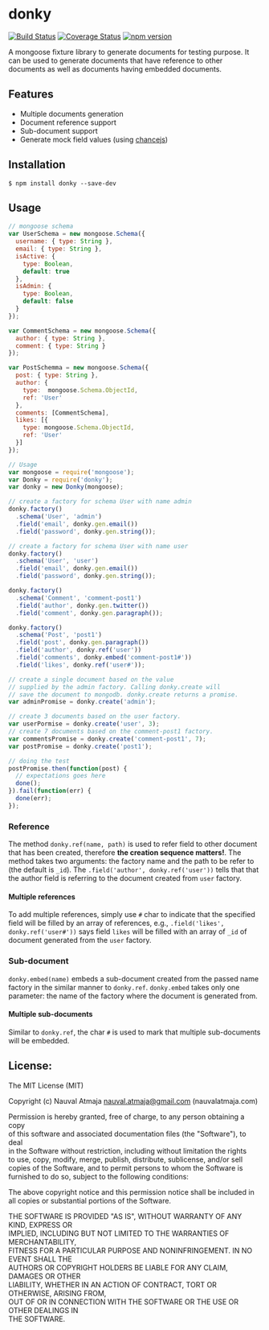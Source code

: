 # donky
[![Build Status](https://travis-ci.org/npatmaja/donky.svg)](https://travis-ci.org/npatmaja/donky) [![Coverage Status](https://coveralls.io/repos/npatmaja/donky/badge.svg?branch=master&service=github)](https://coveralls.io/github/npatmaja/donky?branch=master) [![npm version](https://badge.fury.io/js/donky.svg)](http://badge.fury.io/js/donky)

A mongoose fixture library to generate documents for testing purpose. It can be used to generate documents that have reference to other documents as well as documents having embedded documents.

## Features
- Multiple documents generation
- Document reference support
- Sub-document support
- Generate mock field values (using [chancejs](chancejs.com))

## Installation

```
$ npm install donky --save-dev
```

## Usage

```js
// mongoose schema
var UserSchema = new mongoose.Schema({
  username: { type: String },
  email: { type: String },
  isActive: {
    type: Boolean,
    default: true
  },
  isAdmin: {
    type: Boolean,
    default: false
  }
});

var CommentSchema = new mongoose.Schema({
  author: { type: String },
  comment: { type: String }
});

var PostSchemma = new mongoose.Schema({
  post: { type: String },
  author: {
    type:  mongoose.Schema.ObjectId,
    ref: 'User'
  },
  comments: [CommentSchema],
  likes: [{
    type: mongoose.Schema.ObjectId,
    ref: 'User'
  }]
});

// Usage
var mongoose = require('mongoose');
var Donky = require('donky');
var donky = new Donky(mongoose);

// create a factory for schema User with name admin
donky.factory()
  .schema('User', 'admin')
  .field('email', donky.gen.email())
  .field('password', donky.gen.string());

// create a factory for schema User with name user
donky.factory()
  .schema('User', 'user')
  .field('email', donky.gen.email())
  .field('password', donky.gen.string());

donky.factory()
  .schema('Comment', 'comment-post1')
  .field('author', donky.gen.twitter())
  .field('comment', donky.gen.paragraph());

donky.factory()
  .schema('Post', 'post1')
  .field('post', donky.gen.paragraph())
  .field('author', donky.ref('user'))
  .field('comments', donky.embed('comment-post1#'))
  .field('likes', donky.ref('user#'));

// create a single document based on the value
// supplied by the admin factory. Calling donky.create will
// save the document to mongodb. donky.create returns a promise.
var adminPromise = donky.create('admin');

// create 3 documents based on the user factory.
var userPormise = donky.create('user', 3);
// create 7 documents based on the comment-post1 factory.
var commentsPromise = donky.create('comment-post1', 7);
var postPromise = donky.create('post1');

// doing the test
postPromise.then(function(post) {
  // expectations goes here
  done();
}).fail(function(err) {
  done(err);
});
```

### Reference
The method `donky.ref(name, path)` is used to refer field to other document that has been created, therefore **the creation sequence matters!**. The method takes two arguments: the factory name and the path to be refer to (the default is `_id`). The `.field('author', donky.ref('user'))` tells that that the author field is referring to the document created from `user` factory.

#### Multiple references
To add multiple references, simply use `#` char to indicate that the specified field will be filled by an array of references, e.g.,  `.field('likes', donky.ref('user#'))` says field `likes` will be filled with an array of `_id` of document generated from the `user` factory.

### Sub-document
`donky.embed(name)` embeds a sub-document created from the passed name factory in the similar manner to `donky.ref`. `donky.embed` takes only one parameter: the name of the factory where the document is generated from.

#### Multiple sub-documents
Similar to `donky.ref`, the char `#` is used to mark that multiple sub-documents will be embedded.

## License:
The MIT License (MIT)

Copyright (c) Nauval Atmaja [nauval.atmaja@gmail.com](mailto:nauval.atmaja@gmail.com) (nauvalatmaja.com)

Permission is hereby granted, free of charge, to any person obtaining a copy<br>of this software and associated documentation files (the "Software"), to deal<br>in the Software without restriction, including without limitation the rights<br>to use, copy, modify, merge, publish, distribute, sublicense, and/or sell<br>copies of the Software, and to permit persons to whom the Software is<br>furnished to do so, subject to the following conditions:

The above copyright notice and this permission notice shall be included in<br>all copies or substantial portions of the Software.

THE SOFTWARE IS PROVIDED "AS IS", WITHOUT WARRANTY OF ANY KIND, EXPRESS OR<br>IMPLIED, INCLUDING BUT NOT LIMITED TO THE WARRANTIES OF MERCHANTABILITY,<br>FITNESS FOR A PARTICULAR PURPOSE AND NONINFRINGEMENT. IN NO EVENT SHALL THE<br>AUTHORS OR COPYRIGHT HOLDERS BE LIABLE FOR ANY CLAIM, DAMAGES OR OTHER<br>LIABILITY, WHETHER IN AN ACTION OF CONTRACT, TORT OR OTHERWISE, ARISING FROM,<br>OUT OF OR IN CONNECTION WITH THE SOFTWARE OR THE USE OR OTHER DEALINGS IN<br>THE SOFTWARE.
